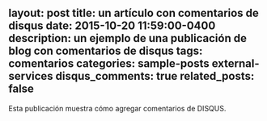 layout: post
title: un artículo con comentarios de disqus
date: 2015-10-20 11:59:00-0400
description: un ejemplo de una publicación de blog con comentarios de disqus
tags: comentarios
categories: sample-posts external-services
disqus_comments: true
related_posts: false
---

Esta publicación muestra cómo agregar comentarios de DISQUS.
